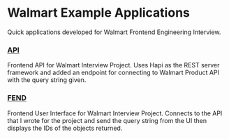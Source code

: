 # Walmart Example Applications
Quick applications developed for Walmart Frontend Engineering Interview.


### [API](https://github.com/devlinjunker/app.walmart.api)
Frontend API for Walmart Interview Project. Uses Hapi as the REST server framework and added an endpoint for connecting to Walmart Product API with the query string given.


### [FEND](https://github.com/devlinjunker/app.walmart.fend)
Frontend User Interface for Walmart Interview Project. Connects to the API that I wrote for the project and send the query string from the UI then displays the IDs of the objects returned.


<!--
### Interview Programs
I needed to create a couple quick programming solutions during the interview. This repo contains the files created.
-->
